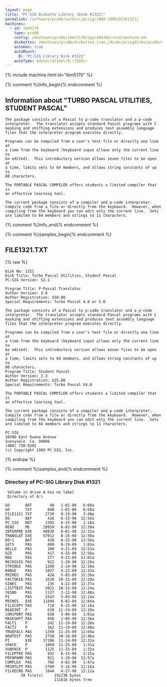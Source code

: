 ```yaml
---
layout: page
title: "PC-SIG Diskette Library (Disk #1321)"
permalink: /software/pcx86/sw/misc/pcsig/1000-1999/DISK1321/
machines:
  - id: ibm5170
    type: pcx86
    config: /machines/pcx86/ibm/5170/cga/1024kb/rev3/machine.xml
    diskettes: /machines/pcx86/diskettes.json,/disks/pcsigdisks/pcx86/diskettes.json
    autoGen: true
    autoMount:
      B: "PC-SIG Library Disk #1321"
    autoType: $date\r$time\rB:\rDIR\r
---
```


{% include machine.html id="ibm5170" %}

{% comment %}info_begin{% endcomment %}

## Information about "TURBO PASCAL UTILITIES, STUDENT PASCAL"

    The package consists of a Pascal to p-code translator and a p-code
    interpreter.  The translator accepts standard Pascal programs with C
    masking and shifting extensions and produces text assembly language
    files that the interpreter program executes directly.
    
    Programs can be compiled from a user's text file or directly one line at
    a time from the keyboard (keyboard input allows only the current line to
    be edited).  This introductory version allows seven files to be open at
    a time, limits sets to 64 members, and allows string constants of up to
    80 characters.
    
    The PORTABLE PASCAL COMPILER offers students a limited compiler that is
    an effective learning tool.
    
    The current package consists of a compiler and p-code interpreter.
    Compile code from a file or directly from the keyboard.  However, when
    compiling from the keyboard you can edit only the current line.  Sets
    are limited to 64 members and strings to 11 characters.
{% comment %}info_end{% endcomment %}

{% comment %}samples_begin{% endcomment %}

## FILE1321.TXT

{% raw %}
```
Disk No: 1321                                                           
Disk Title: Turbo Pascal Utilities, Student Pascal                      
PC-SIG Version: S2.1                                                    
                                                                        
Program Title: P-Pascal Translator                                      
Author Version: 3.8                                                     
Author Registration: $50.00                                             
Special Requirements: Turbo Pascal 4.0 or 5.0                           
                                                                        
The package consists of a Pascal to p-code translator and a p-code      
interpreter.  The translator accepts standard Pascal programs with C    
masking and shifting extensions and produces text assembly language     
files that the interpreter program executes directly.                   
                                                                        
Programs can be compiled from a user's text file or directly one line at
a time from the keyboard (keyboard input allows only the current line to
be edited).  This introductory version allows seven files to be open at 
a time, limits sets to 64 members, and allows string constants of up to 
80 characters.                                                          
Program Title: Student Pascal                                           
Author Version: 2.3                                                     
Author Registration: $25.00                                             
Special Requirements: Turbo Pascal V4.0                                 
                                                                        
The PORTABLE PASCAL COMPILER offers students a limited compiler that is 
an effective learning tool.                                             
                                                                        
The current package consists of a compiler and p-code interpreter.      
Compile code from a file or directly from the keyboard.  However, when  
compiling from the keyboard you can edit only the current line.  Sets   
are limited to 64 members and strings to 11 characters.                 
                                                                        
PC-SIG                                                                  
1030D East Duane Avenue                                                 
Sunnyvale  Ca. 94086                                                    
(408) 730-9291                                                          
(c) Copyright 1989 PC-SIG, Inc.                                         
```
{% endraw %}

{% comment %}samples_end{% endcomment %}

### Directory of PC-SIG Library Disk #1321

     Volume in drive A has no label
     Directory of A:\

    GO       BAT        40   1-01-80   6:00a
    GO       TXT       848   1-01-80   6:58a
    FILE1321 TXT      2739   9-19-90   3:48p
    DO       BAT       428   6-15-90  12:56a
    PC_SIG   NOT      1592   6-15-90   1:18a
    READ     ME      20959   6-02-90  12:39a
    INTERPRE EXE     48830   6-01-90  12:31a
    TRANSLAT EXE     57012   6-15-90  12:50a
    DO~1     BAT       428   6-15-90  12:56a
    SETS     PAS       800   9-19-89   1:03a
    HELLO    PAS       108   4-21-89  12:53a
    GCD      PAS       417   4-25-89  12:56a
    MAX      PAS       277   4-22-89  12:02a
    RECRSVIO PAS       922   1-28-90  12:26a
    STRINGS  PAS      1268   2-14-90  12:10a
    RANGE    PAS      1037   4-22-89  12:33a
    PRIMES   PAS       428   5-03-89  12:26a
    FACTORIA PAS      1630  10-31-89  12:20a
    SINES    PAS       235   4-22-89  12:37a
    LISTTEST PAS      2021  10-15-89  12:24a
    YESNO    PAS      1127   2-12-90  12:40a
    PI       PAS      2543   5-03-89  12:14a
    PRIMES   EXE     11694   6-02-89  12:04a
    FILECOPY PAS       718   6-15-90  12:16a
    READINT  P         630  11-19-89  12:29a
    COM1PORT PAS       658   5-06-89   1:01a
    MASKSHFT PAS       956   2-09-90  12:36a
    FACT1    P         242  11-19-89  12:28a
    FACT2    P         162  11-19-89  12:48a
    TRUEFALS PAS      1359  11-25-89  12:04a
    NEWTEST  PAS      2758  10-18-89  12:46a
    PI       EXE     17206  11-14-89  12:32a
    VPACK    P        1069  11-25-89   1:31a
    VUNPACK  P        1125  11-25-89   1:32a
    FILEPTRS PAS       932   6-15-90   2:15a
    PRFNPARM PAS       921   3-10-90  12:57a
    COMPLEX  PAS       766   4-02-90   1:47a
    PRINTLPT PAS      2709   5-16-90  12:16a
    FILRECRD PAS      1644   4-27-90  12:12a
           39 file(s)     191238 bytes
                          111616 bytes free

